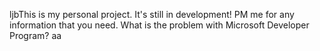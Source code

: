 ljbThis is my personal project. It's still in development!
PM me for any information that you need.
What is the problem with Microsoft Developer Program?
aa
